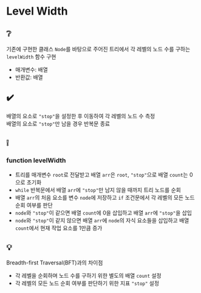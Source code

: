 # Level Width

## ❔
기존에 구현한 클래스 `Node`를 바탕으로 주어진 트리에서 각 레벨의 노드 수를 구하는 `levelWidth` 함수 구현
- 매개변수: 배열
- 반환값: 배열

## ✔️
배열의 요소로 `"stop"`을 설정한 후 이동하여 각 레벨의 노드 수 측정  
배열의 요소로 `"stop"`만 남을 경우 반복문 종료

## ❕
### function levelWidth
- 트리를 매개변수 `root`로 전달받고 배열 `arr`은 `root`, `"stop"`으로 배열 `count`는 0으로 초기화
- `while` 반복문에서 배열 `arr`에 `"stop"`만 남지 않을 때까지 트리 노드를 순회
- 배열 `arr`의 처음 요소를 변수 `node`에 저장하고 `if` 조건문에서 각 레벨의 모든 노드 순회 여부를 판단
- `node`와 `"stop"`이 같으면 배열 `count`에 0을 삽입하고 배열 `arr`에 `"stop"`을 삽입 
- `node`와 `"stop"`이 같지 않으면 배열 `arr`에 `node`의 자식 요소들을 삽입하고 배열 `count`에서 현재 작업 요소를 1만큼 증가

## 💡
Breadth-first Traversal(BFT)과의 차이점
- 각 레벨을 순회하며 노드 수를 구하기 위한 별도의 배열 `count` 설정
- 각 레벨의 모든 노드 순회 여부를 판단하기 위한 지표 `"stop"` 설정
